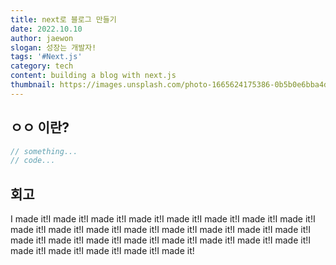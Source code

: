 ```yaml
---
title: next로 블로그 만들기
date: 2022.10.10
author: jaewon
slogan: 성장는 개발자!
tags: '#Next.js'
category: tech
content: building a blog with next.js
thumbnail: https://images.unsplash.com/photo-1665624175386-0b5b0e6bba4d?ixlib=rb-1.2.1&ixid=MnwxMjA3fDB8MHxwaG90by1wYWdlfHx8fGVufDB8fHx8&auto=format&fit=crop&w=1228&q=80
---
```


## ㅇㅇ 이란?

```jsx
// something...
// code...
```

## 회고

I made it!I made it!I made it!I made it!I made it!I made it!I made it!I made it!I made it!I made it!I made it!I made it!I made it!I made it!I made it!I made it!I made it!I made it!I made it!I made it!I made it!I made it!I made it!I made it!I made it!I made it!I made it!I made it!I made it!
